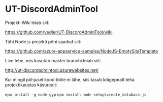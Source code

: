 # UT-DiscordAdminTool

Projekti Wiki leiab siit:

https://github.com/vedler/UT-DiscordAdminTool/wiki

Tühi Node.js projekti põhi saadud siit:

https://github.com/azure-appservice-samples/NodeJS-EmptySiteTemplate

Live lehe, mis kasutab master branchi leiab siit:

http://ut-discordadmintool.azurewebsites.net/

Kui mingil põhjusel kood tööle ei lähe, siis tasub kõigepealt teha projektikaustas käsurealt:

`npm install -g node-gyp`
`npm install`
`node setup\create_database.js`

